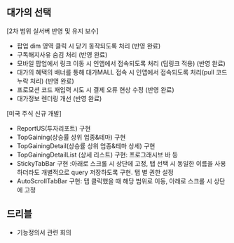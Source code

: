 ## 대가의 선택

[2차 범위 실서버 반영 및 유지 보수]

- 팝업 dim 영역 클릭 시 닫기 동작되도록 처리 (반영 완료)
- 구독해지사유 숨김 처리 (반영 완료)
- 모바일 팝업에서 링크 이동 시 인앱에서 접속되도록 처리 (딥링크 적용) (반영 완료)
- 대가의 혜택의 배너를 통해 대가MALL 접속 시 인앱에서 접속되도록 처리(pull 코드 누락 처리) (반영 완료)
- 프로모션 코드 재입력 시도 시 결제 오류 현상 수정 (반영 완료)
- 대가정보 렌더링 개선 (반영 완료)

[미국 주식 신규 개발]

- ReportUS(투자리포트) 구현
- TopGaining(상승률 상위 업종&테마) 구현
- TopGainingDetail(상승률 상위 업종&테마 상세) 구현
- TopGainingDetailList (상세 리스트) 구현: 프로그래시브 바 등
- StickyTabBar 구현 :아래로 스크롤 시 상단에 고정, 탭 선택 시 동일한 이름을 사용하더라도 개별적으로 query 저장하도록 구현. 탭 별 권한 설정
- AutoScrollTabBar 구현: 탭 클릭했을 때 해당 범위로 이동, 아래로 스크롤 시 상단에 고정

## 드리블

- 기능정의서 관련 회의
